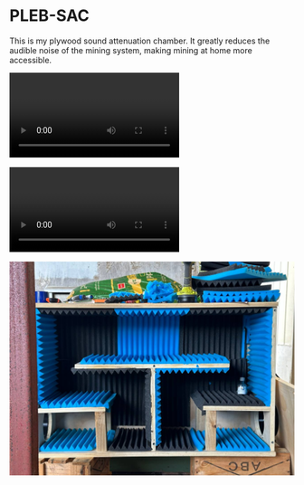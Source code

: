 # PLEB-SAC
This is my plywood sound attenuation chamber. It greatly reduces the audible noise of the mining system, making mining at home more accessible.

![](https://github.com/devdass/PLEB-SAC/raw/main/enclosed.mp4)

![](https://github.com/devdass/PLEB-SAC/raw/main/exposed.mp4)

![](https://github.com/devdass/PLEB-SAC/blob/main/sideview.jpg?raw=true)
